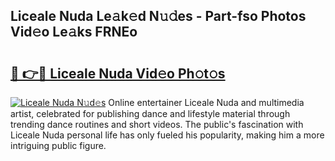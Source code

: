 ## Liceale Nuda Le𝚊k𝚎d N𝚞𝚍es - Part-fso Photos Vid𝚎o Le𝚊ks FRNEo

# <h2><a href="http://fbbgyba.evod.top/?m=Liceale+Nuda">🔗 👉🔴 Liceale Nuda Vid𝚎o Ph𝚘t𝚘s</a></h2>

[![Liceale Nuda N𝚞d𝚎s](https://i.imgur.com/8V9OHl7.gif)](http://fbbgyba.evod.top/?m=Liceale+Nuda)
Online entertainer Liceale Nuda and multimedia artist, celebrated for publishing dance and lifestyle material through trending dance routines and short videos. The public's fascination with Liceale Nuda personal life has only fueled his popularity, making him a more intriguing public figure. 

